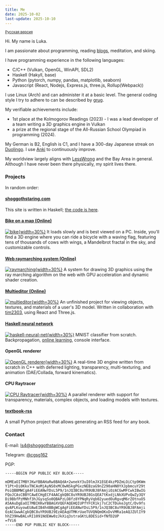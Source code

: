 ```yaml
---
title: Me
date: 2025-10-02
last-update: 2025-10-10
---
```


<small>[Русская версия](ru)</small>

Hi. My name is Luka.

I am passionate about programming, reading [blogs](http://23.94.5.170:8080), meditation, and skiing.

I have programming experience in the following languages:

- C/C++ (Vulkan, OpenGL, WinAPI, SDL2)
- Haskell (Hakyll, base)
- Python (pytorch, numpy, pandas, matplotlib, seaborn)
- Javascript (React, Nodejs, Express.js, three.js, Rollup(Webpack))

I use Linux (Arch) and can administer it at a basic level. The general coding style I try to adhere to can be described by [grug](https://grugbrain.dev/).

My verifiable achievements include:

- 1st place at the Kolmogorov Readings (2023) - I was a lead developer of a team writing a 3D graphics engine in Vulkan
- a prize at the regional stage of the All-Russian School Olympiad in programming (2024).

My German is B2, English is C1, and I have a 300-day Japanese streak on [Duolingo](https://www.duolingo.com/profile/deeeear). I use [Anki](srs) to continuously improve.

My worldview largely aligns with [LessWrong](https://lesswrong.com/) and the Bay Area in general. Although I have never been there physically, my spirit lives there.

### Projects

In random order:

#### [shoggothstaring.com](about)

This site is written in Haskell; [the code is here](https://github.com/30be/shoggothStaring/blob/main/main.hs).

#### [Bike on a map (Online)](https://30be.github.io/SUM2023/PROJECT/dist/)

[![bike](bike.png){width=30%}](bike.png)
It loads slowly and is best viewed on a PC.
Inside, you'll find a 3D engine where you can ride a bicycle with a waving flag, featuring tens of thousands of cows with wings, a Mandelbrot fractal in the sky, and customizable controls.

#### [Web raymarching system (Online)](https://30be.github.io/SUM2024/WebRaymarching/)

[![raymarching](raymarching.png){width=30%}](raymarching.png)
A system for drawing 3D graphics using the ray marching algorithm on the web with GPU acceleration and dynamic shader creation.

#### [Multieditor (Online)](https://30be.github.io/MultiEditor/output/index.html)

[![multieditor](multieditor.png){width=30%}](multieditor.png)
An unfinished project for viewing objects, textures, and materials of a user's 3D model.
Written in collaboration with [tim2303](https://github.com/tim2303/), using React and Three.js.

#### [Haskell neural network](https://github.com/30be/haskell-neural-net)

[![haskell-neural-net](haskell-nn.png){width=30%}](haskell-nn.png)
MNIST classifier from scratch. Backpropagation, [online learning](https://en.wikipedia.org/wiki/Online_machine_learning),  console interface.

#### OpenGL renderer

[![OpenGL renderer](T06ANIM.png){width=30%}](T06ANIM.png)
A real-time 3D engine written from scratch in C++ with deferred lighting, transparency, multi-texturing, and animation (DAE/Collada, forward kinematics).

#### CPU Raytracer

[![CPU Raytracer](T05RT.png){width=30%}](T05RT.png)
A parallel renderer with support for transparency, materials, complex objects, and loading models with textures.

#### [textbook-rss](https://github.com/30be/TextbookRSS)

A small Python project that allows generating an RSS feed for any book.

### Contact

E-mail: <ls4@shoggothstaring.com>

Telegram: [@cgsg162](https://t.me/cgsg162)

PGP:

```PGP
-----BEGIN PGP PUBLIC KEY BLOCK-----

mDMEaOI7MBYJKwYBBAHaRw8BAQdA+2wnekY3uI0lmJX1EGE4kzPDZmLOiCtp9KWm
Y1Pt+Di0KkxTNCAoMjAyNS0xMC0wNSkgPGxzNEBzaG9nZ290aHN0YXJpbmcuY29t
PoiQBBMWCgA4FiEEANwYDsL5P9/1nJQ3BC8uYR9UBJ8FAmjiOzACGwMFCwkIBwIG
FQoJCAsCBBYCAwECHgECF4AACgkQBC8uYR9UBJ8GsQEA7tKxdjLNkXUPvQwZy3QY
Di9BbfPzMNhf3hJGysqSo0QBAPzLO8fz8YPNqRyVqb02yuedOuRgvqM6rZOtnuO5
A5AAuDgEaOI7MBIKKwYBBAGXVQEFAQEHQIUPfYFCR1kj7sC2CTDukeJgtC/Dv9fs
qvAPLKuyowEUAwEIB4h4BBgWCgAgFiEEANwYDsL5P9/1nJQ3BC8uYR9UBJ8FAmji
OzACGwwACgkQBC8uYR9UBJ9EzAEAqUTMKrUaeTUVQNQmOKxDvVMRa1eAQJZUlIY9
hhZ39HwBALvRI1091NdEWw0zJkXiq3straGKtL8DESid+fNfD2UP
=fVi6
-----END PGP PUBLIC KEY BLOCK-----
```
